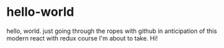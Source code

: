 # hello-world
hello, world.
just going through the ropes with github in anticipation of this modern react with redux course I'm about to take. Hi!
